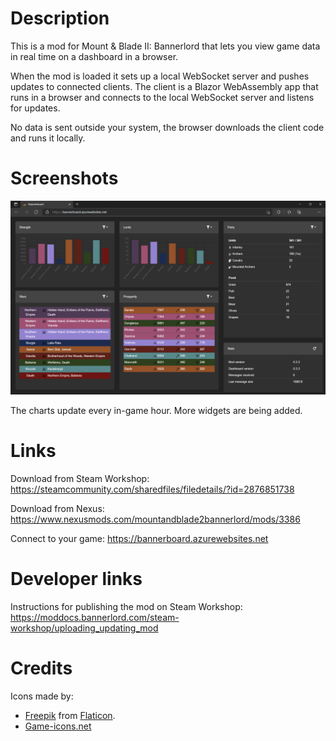 # Description

This is a mod for Mount &amp; Blade II: Bannerlord that lets you view game data in real time on a dashboard in a browser.

When the mod is loaded it sets up a local WebSocket server and pushes updates to connected clients.
The client is a Blazor WebAssembly app that runs in a browser and connects to the local WebSocket server and listens for updates.

No data is sent outside your system, the browser downloads the client code and runs it locally.

# Screenshots

![Dashboard](screenshots/dashboard.png)

The charts update every in-game hour. More widgets are being added.

# Links

Download from Steam Workshop: https://steamcommunity.com/sharedfiles/filedetails/?id=2876851738

Download from Nexus: https://www.nexusmods.com/mountandblade2bannerlord/mods/3386

Connect to your game: https://bannerboard.azurewebsites.net

# Developer links

Instructions for publishing the mod on Steam Workshop: https://moddocs.bannerlord.com/steam-workshop/uploading_updating_mod

# Credits

Icons made by:

- [Freepik](https://www.flaticon.com/authors/freepik) from [Flaticon](https://www.flaticon.com).
- [Game-icons.net](https://game-icons.net)